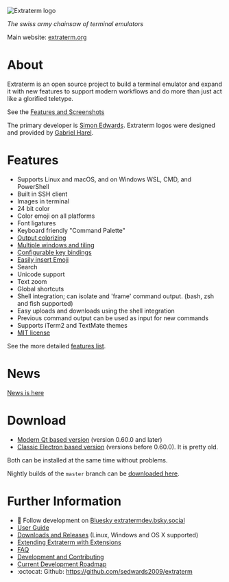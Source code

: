 ![Extraterm logo](docs/extraterm_main_logo_512x367.png)

*The swiss army chainsaw of terminal emulators*

Main website: [extraterm.org](https://extraterm.org)

# About

Extraterm is an open source project to build a terminal emulator and expand it with new features to support modern workflows and do more than just act like a glorified teletype.

See the [Features and Screenshots](https://extraterm.org/features.html)

The primary developer is [Simon Edwards](mailto:simon@simonzone.com). Extraterm logos were designed and provided by [Gabriel Harel](https://github.com/g-harel).

# Features

* Supports Linux and macOS, and on Windows WSL, CMD, and PowerShell
* Built in SSH client
* Images in terminal
* 24 bit color
* Color emoji on all platforms
* Font ligatures
* Keyboard friendly "Command Palette"
* [Output colorizing](https://extraterm.org/guide.html#colorizer)
* [Multiple windows and tiling](https://extraterm.org/guide.html#splits-and-panes)
* [Configurable key bindings](https://extraterm.org/guide.html#keybindings)
* [Easily insert Emoji](https://extraterm.org/guide.html#insert-emoji)
* Search
* Unicode support
* Text zoom
* Global shortcuts
* Shell integration; can isolate and 'frame' command output. (bash, zsh and fish supported)
* Easy uploads and downloads using the shell integration
* Previous command output can be used as input for new commands
* Supports iTerm2 and TextMate themes
* [MIT license](LICENSE.txt)

See the more detailed [features list](https://extraterm.org/features.html).

# News

[News is here](https://extraterm.org/news.html)

# Download

* [Modern Qt based version](https://github.com/sedwards2009/extraterm/releases) (version 0.60.0 and later)
* [Classic Electron based version](https://github.com/sedwards2009/extraterm/releases/tag/v0.59.4) (versions before 0.60.0). It is pretty old.

Both can be installed at the same time without problems.

Nightly builds of the `master` branch can be [downloaded here](https://storage.googleapis.com/extraterm_builds/index.html).

# Further Information

* :loudspeaker: Follow development on [Bluesky extratermdev.bsky.social](https://bsky.app/profile/extratermdev.bsky.social)
* [User Guide](https://extraterm.org/guide.html)
* [Downloads and Releases](https://github.com/sedwards2009/extraterm/releases) (Linux, Windows and OS X supported)
* [Extending Extraterm with Extensions](https://extraterm.org/developing_extensions.html)
* [FAQ](https://extraterm.org/faq.html)
* [Development and Contributing](https://extraterm.org/development.html)
* [Current Development Roadmap](https://github.com/sedwards2009/extraterm/issues/30)
* :octocat: Github: https://github.com/sedwards2009/extraterm
